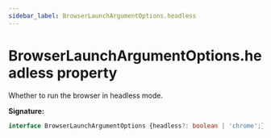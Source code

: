 ```yaml
---
sidebar_label: BrowserLaunchArgumentOptions.headless
---
```

# BrowserLaunchArgumentOptions.headless property

Whether to run the browser in headless mode.

**Signature:**

```typescript
interface BrowserLaunchArgumentOptions {headless?: boolean | 'chrome';}
```
